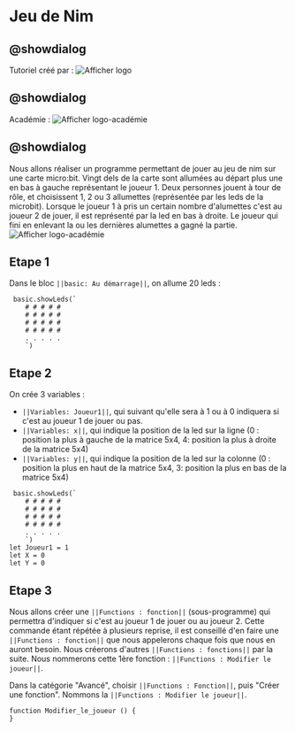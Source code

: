 # Jeu de Nim
## @showdialog
Tutoriel créé par :
![Afficher logo](https://github.com/jtamen/boule-magique/blob/master/Images/logo-technotam-chappe1.jpg?raw=true)

## @showdialog
Académie :
![Afficher logo-académie](https://github.com/jtamen/boule-magique/blob/master/Images/logo-IAN.png?raw=true)

## @showdialog
Nous allons réaliser un programme permettant de jouer au jeu de nim sur une carte micro:bit.
Vingt dels de la carte sont allumées au départ plus une en bas à gauche représentant le 
joueur 1. Deux personnes jouent à tour de rôle, et choisissent 1, 2 ou 3 allumettes (représentée par les leds
de la microbit). Lorsque le joueur 1 à pris un certain nombre d'alumettes c'est au joueur 2 de jouer, 
il est représenté par la led en bas à droite. Le joueur qui fini en enlevant la ou les dernières alumettes
a gagné la partie.
![Afficher logo-académie](https://github.com/jtamen/boule-magique/blob/master/Images/Capture%20d%E2%80%99%C3%A9cran%20nim1.jpg?raw=true)

## Etape 1
Dans le bloc ``||basic: Au démarrage||``, on allume 20 leds :
```blocks
 basic.showLeds(`
    # # # # #
    # # # # #
    # # # # #
    # # # # #
    . . . . .
    `)
 ```
 ## Etape 2
On crée 3 variables :
* ``||Variables: Joueur1||``, qui suivant qu'elle sera à 1 ou à 0 indiquera si c'est au joueur 1 de jouer ou pas.
* ``||Variables: x||``, qui indique la position de la led sur la ligne
(0 : position la plus à gauche de la matrice 5x4, 4: position la plus à droite de la matrice 5x4)
* ``||Variables: y||``, qui indique la position de la led sur la colonne
(0 : position la plus en haut de la matrice 5x4, 3: position la plus en bas de la matrice 5x4)
```blocks
 basic.showLeds(`
    # # # # #
    # # # # #
    # # # # #
    # # # # #
    . . . . .
    `)
let Joueur1 = 1
let X = 0
let Y = 0
 ```
 
 ## Etape 3
Nous allons créer une ``||Functions : fonction||`` (sous-programme) qui permettra d'indiquer si c'est au joueur 1 de jouer ou au joueur 2.
Cette commande étant répétée à plusieurs reprise, il est conseillé d'en faire une ``||Functions : fonction||`` que nous appelerons chaque 
fois que nous en auront besoin. Nous créerons d'autres ``||Functions : fonctions||`` par la suite.
Nous nommerons cette 1ère fonction : ``||Functions : Modifier le joueur||``.

Dans la catégorie "Avancé", choisir ``||Functions : Fonction||``, puis "Créer une fonction".
Nommons la ``||Functions : Modifier le joueur||``.
```blocks
function Modifier_le_joueur () {
}
 ```

 